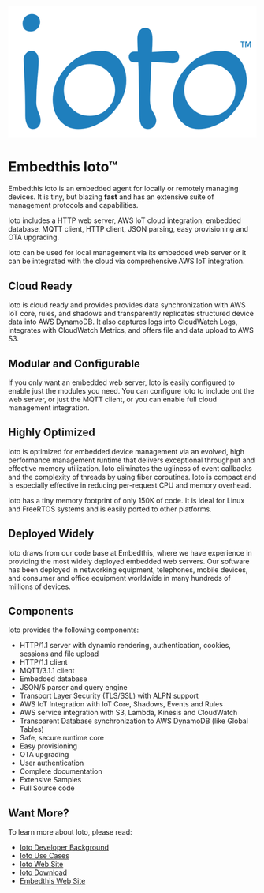 
![Ioto](images/ioto-tm.png)

# Embedthis Ioto&trade;

Embedthis Ioto is an embedded agent for locally or remotely managing devices. It is tiny, but blazing **fast** and has an extensive suite of management protocols and capabilities.

Ioto includes a HTTP web server, AWS IoT cloud integration, embedded database, MQTT client, HTTP client, JSON parsing, easy provisioning and OTA upgrading.

Ioto can be used for local management via its embedded web server or it can be integrated with the cloud via comprehensive AWS IoT integration.

## Cloud Ready

Ioto is cloud ready and provides provides data synchronization with AWS IoT core, rules, and shadows and transparently replicates structured device data into AWS DynamoDB. It also captures logs into CloudWatch Logs, integrates with CloudWatch Metrics, and offers file and data upload to AWS S3.

## Modular and Configurable

If you only want an embedded web server, Ioto is easily configured to enable just the modules you need. You can configure Ioto to include ont the web server, or just the MQTT client, or you can enable full cloud management integration.

## Highly Optimized

Ioto is optimized for embedded device management via an evolved, high performance management runtime that delivers exceptional throughput and effective memory utilization. Ioto eliminates the ugliness of event callbacks and the complexity of threads by using fiber coroutines. Ioto is compact and is especially effective in reducing per-request CPU and memory overhead.

Ioto has a tiny memory footprint of only 150K of code. It is ideal for Linux and FreeRTOS systems and is easily ported to other platforms.

## Deployed Widely

Ioto draws from our code base at Embedthis, where we have experience in providing the most widely deployed embedded web servers. Our software has been deployed in networking equipment, telephones, mobile devices, and consumer and office equipment worldwide in many hundreds of millions of devices.

## Components

Ioto provides the following components:

* HTTP/1.1 server with dynamic rendering, authentication, cookies, sessions and file upload
* HTTP/1.1 client
* MQTT/3.1.1 client
* Embedded database
* JSON/5 parser and query engine
* Transport Layer Security (TLS/SSL) with ALPN support
* AWS IoT Integration with IoT Core, Shadows, Events and Rules
* AWS service integration with S3, Lambda, Kinesis and CloudWatch
* Transparent Database synchronization to AWS DynamoDB (like Global Tables)
* Safe, secure runtime core
* Easy provisioning
* OTA upgrading
* User authentication
* Complete documentation
* Extensive Samples
* Full Source code

## Want More?

To learn more about Ioto, please read:

* [Ioto Developer Background](user/background.md)
* [Ioto Use Cases](start/uses.md)
* [Ioto Web Site](https://www.embedthis.com/ioto/)
* [Ioto Download](https://admin.embedthis.com)
* [Embedthis Web Site](https://www.embedthis.com)
